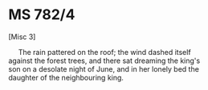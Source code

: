 # MS 782/4

[Misc 3]

&nbsp;&nbsp;&nbsp;&nbsp;&nbsp;The rain pattered on the roof; the wind dashed itself \
against the forest trees, and there sat dreaming the king's \
son on a desolate night of June, and in her lonely bed the \
daughter of the neighbouring king. 
